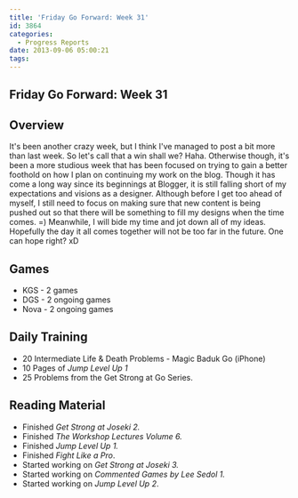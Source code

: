 ```yaml
---
title: 'Friday Go Forward: Week 31'
id: 3864
categories:
  - Progress Reports
date: 2013-09-06 05:00:21
tags:
---
```


## Friday Go Forward: Week 31

## Overview

It's been another crazy week, but I think I've managed to post a bit more than last week. So let's call that a win shall we? Haha. Otherwise though, it's been a more studious week that has been focused on trying to gain a better foothold on how I plan on continuing my work on the blog. Though it has come a long way since its beginnings at Blogger, it is still falling short of my expectations and visions as a designer. Although before I get too ahead of myself, I still need to focus on making sure that new content is being pushed out so that there will be something to fill my designs when the time comes. =) Meanwhile, I will bide my time and jot down all of my ideas. Hopefully the day it all comes together will not be too far in the future. One can hope right? xD

## Games

*   KGS - 2 games
*   DGS - 2 ongoing games
*   Nova - 2 ongoing games

## Daily Training

*   20 Intermediate Life &amp; Death Problems - Magic Baduk Go (iPhone)
*   10 Pages of _Jump Level Up 1_
*   25 Problems from the Get Strong at Go Series.

## Reading Material

*   Finished _Get Strong at Joseki 2._
*   Finished _The Workshop Lectures Volume 6._
*   Finished _Jump Level Up 1._
*   Finished _Fight Like a Pro_.
*   Started working on _Get Strong at Joseki 3._
*   Started working on _Commented Games by Lee Sedol 1._
*   Started working on _Jump Level Up 2_.